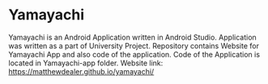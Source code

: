 # Yamayachi
Yamayachi is an Android Application written in Android Studio. 
Application was written as a part of University Project.
Repository contains Website for Yamayachi App and also code of the application.
Code of the Application is located in Yamayachi-app folder.
Website link: https://matthewdealer.github.io/yamayachi/
